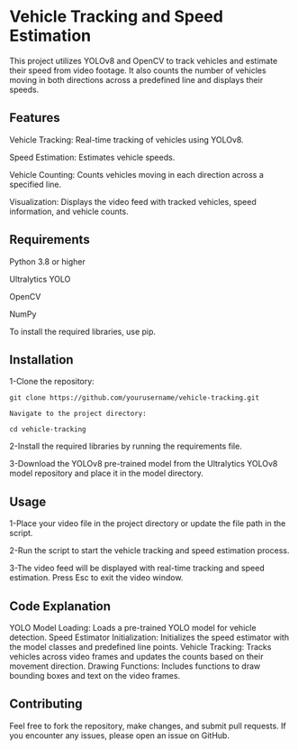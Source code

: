 # Vehicle Tracking and Speed Estimation

This project utilizes YOLOv8 and OpenCV to track vehicles and estimate their speed from video footage. It also counts the number of vehicles moving in both directions across a predefined line and displays their speeds.

## Features
Vehicle Tracking: Real-time tracking of vehicles using YOLOv8.

Speed Estimation: Estimates vehicle speeds.

Vehicle Counting: Counts vehicles moving in each direction across a specified line.

Visualization: Displays the video feed with tracked vehicles, speed information, and vehicle counts.

## Requirements

Python 3.8 or higher

Ultralytics YOLO

OpenCV

NumPy

To install the required libraries, use pip.

## Installation

1-Clone the repository:

    git clone https://github.com/yourusername/vehicle-tracking.git

    Navigate to the project directory:

    cd vehicle-tracking

2-Install the required libraries by running the requirements file.

3-Download the YOLOv8 pre-trained model from the Ultralytics YOLOv8 model repository and place it in the model directory.

## Usage

1-Place your video file in the project directory or update the file path in the script.

2-Run the script to start the vehicle tracking and speed estimation process.

3-The video feed will be displayed with real-time tracking and speed estimation. Press Esc to exit the video window.

## Code Explanation

YOLO Model Loading: Loads a pre-trained YOLO model for vehicle detection.
Speed Estimator Initialization: Initializes the speed estimator with the model classes and predefined line points.
Vehicle Tracking: Tracks vehicles across video frames and updates the counts based on their movement direction.
Drawing Functions: Includes functions to draw bounding boxes and text on the video frames.

## Contributing
Feel free to fork the repository, make changes, and submit pull requests. If you encounter any issues, please open an issue on GitHub.

